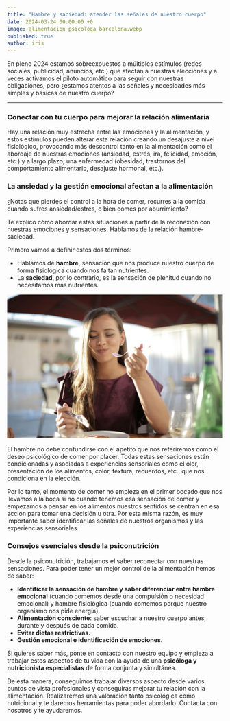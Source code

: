 ```yaml
---
title: "Hambre y saciedad: atender las señales de nuestro cuerpo"
date: 2024-03-24 00:00:00 +0
image: alimentacion_psicologa_barcelona.webp
published: true
author: iris
---
```


En pleno 2024 estamos sobreexpuestos a múltiples estímulos (redes sociales, publicidad, anuncios, etc.) que afectan a nuestras elecciones y a veces activamos el piloto automático para seguir con nuestras obligaciones, pero ¿estamos atentos a las señales y necesidades más simples y básicas de nuestro cuerpo?

---

### Conectar con tu cuerpo para mejorar la relación alimentaria

Hay una relación muy estrecha entre las emociones y la alimentación, y estos estímulos pueden alterar esta relación creando un desajuste a nivel fisiológico, provocando más descontrol tanto en la alimentación como el abordaje de nuestras emociones (ansiedad, estrés, ira, felicidad, emoción, etc.) y a largo plazo, una enfermedad (obesidad, trastornos del comportamiento alimentario, desajuste hormonal, etc.).

### La ansiedad y la gestión emocional afectan a la alimentación

¿Notas que pierdes el control a la hora de comer, recurres a la comida cuando sufres ansiedad/estrés, o bien comes por aburrimiento?

Te explico cómo abordar estas situaciones a partir de la reconexión con nuestras emociones y sensaciones. Hablamos de la relación hambre-saciedad.

Primero vamos a definir estos dos términos:

- Hablamos de **hambre**, sensación que nos produce nuestro cuerpo de forma fisiológica cuando nos faltan nutrientes.
- La **saciedad**, por lo contrario, es la sensación de plenitud cuando no necesitamos más nutrientes.

![Alimentación](comida_psicologia.webp)

El hambre no debe confundirse con el apetito que nos referiremos como el deseo psicológico de comer por placer. Todas estas sensaciones están condicionadas y asociadas a experiencias sensoriales como el olor, presentación de los alimentos, color, textura, recuerdos, etc., que nos condiciona en la elección.

Por lo tanto, el momento de comer no empieza en el primer bocado que nos llevamos a la boca si no cuando tenemos esa sensación de comer y empezamos a pensar en los alimentos nuestros sentidos se centran en esa acción para tomar una decisión u otra. Por esta misma razón, es muy importante saber identificar las señales de nuestros organismos y las experiencias sensoriales.

### Consejos esenciales desde la psiconutrición

Desde la psiconutrición, trabajamos el saber reconectar con nuestras sensaciones. Para poder tener un mejor control de la alimentación hemos de saber:

- **Identificar la sensación de hambre y saber diferenciar entre hambre emocional** (cuando comemos desde una compulsión o necesidad emocional) y hambre fisiológica (cuando comemos porque nuestro organismo nos pide energía).
- **Alimentación consciente**: saber escuchar a nuestro cuerpo antes, durante y después de cada comida.
- **Evitar dietas restrictivas.**
- **Gestión emocional e identificación de emociones.**

Si quieres saber más, ponte en contacto con nuestro equipo y empieza a trabajar estos aspectos de tu vida con la ayuda de una **psicóloga y nutricionista especialistas** de forma conjunta y simultánea.

De esta manera, conseguimos trabajar diversos aspecto desde varios puntos de vista profesionales y conseguirás mejorar tu relación con la alimentación. Realizaremos una valoración tanto psicológica como nutricional y te daremos herramientas para poder abordarlo. Contacta con nosotros y te ayudaremos.
